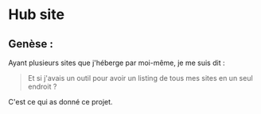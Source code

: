 # Hub site

## Genèse :

Ayant plusieurs sites que j'héberge par moi-même, je me suis dit :

> Et si j'avais un outil pour avoir un listing de tous mes sites en un seul endroit ?

C'est ce qui as donné ce projet.